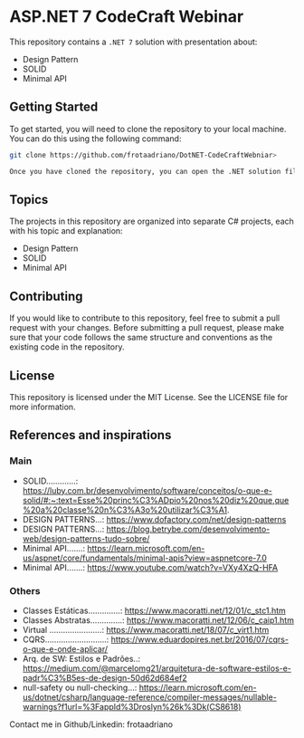 # ASP.NET 7 CodeCraft Webinar

This repository contains a `.NET 7` solution with presentation about:
 - Design Pattern
 - SOLID
 - Minimal API

## Getting Started

To get started, you will need to clone the repository to your local machine. You can do this using the following command:
 
```bash
git clone https://github.com/frotaadriano/DotNET-CodeCraftWebniar>

Once you have cloned the repository, you can open the .NET solution file in Visual Studio. From there, you can build and run the code to see the results of each challenge.
```

## Topics
The projects in this repository are organized into separate C# projects, each with his topic and explanation:
 - Design Pattern
 - SOLID
 - Minimal API

## Contributing
If you would like to contribute to this repository, feel free to submit a pull request with your changes. Before submitting a pull request, please make sure that your code follows the same structure and conventions as the existing code in the repository.

## License
This repository is licensed under the MIT License. See the LICENSE file for more information.

## References and inspirations
### Main
 - SOLID.............: https://luby.com.br/desenvolvimento/software/conceitos/o-que-e-solid/#:~:text=Esse%20princ%C3%ADpio%20nos%20diz%20que,que%20a%20classe%20n%C3%A3o%20utilizar%C3%A1.
 - DESIGN PATTERNS...: https://www.dofactory.com/net/design-patterns
 - DESIGN PATTERNS...: https://blog.betrybe.com/desenvolvimento-web/design-patterns-tudo-sobre/
 - Minimal API.......: https://learn.microsoft.com/en-us/aspnet/core/fundamentals/minimal-apis?view=aspnetcore-7.0
 - Minimal API.......: https://www.youtube.com/watch?v=VXy4XzQ-HFA
### Others
 - Classes Estáticas..............: https://www.macoratti.net/12/01/c_stc1.htm
 - Classes Abstratas..............: https://www.macoratti.net/12/06/c_caip1.htm
 - Virtual .......................: https://www.macoratti.net/18/07/c_virt1.htm
 - CQRS...........................: https://www.eduardopires.net.br/2016/07/cqrs-o-que-e-onde-aplicar/
 - Arq. de SW: Estilos e Padrões..: https://medium.com/@marcelomg21/arquitetura-de-software-estilos-e-padr%C3%B5es-de-design-50d62d684ef2
 - null-safety ou null-checking...: https://learn.microsoft.com/en-us/dotnet/csharp/language-reference/compiler-messages/nullable-warnings?f1url=%3FappId%3Droslyn%26k%3Dk(CS8618)


Contact me in	Github/Linkedin: frotaadriano
 
